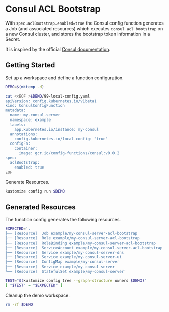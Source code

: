 [docs]: https://learn.hashicorp.com/consul/day-0/acl-guide

# Consul ACL Bootstrap

With `spec.aclBootstrap.enabled=true` the Consul config function generates a
Job (and associated resources) which executes `consul acl bootstrap` on a new
Consul cluster, and stores the bootstrap token information in a Secret.

It is inspired by the official [Consul documentation][docs].

## Getting Started

Set up a workspace and define a function configuration.
<!-- @createFunctionConfig @test -->
```sh
DEMO=$(mktemp -d)

cat <<EOF >$DEMO/99-local-config.yaml
apiVersion: config.kubernetes.io/v1beta1
kind: ConsulConfigFunction
metadata:
  name: my-consul-server
  namespace: example
  labels:
    app.kubernetes.io/instance: my-consul
  annotations:
    config.kubernetes.io/local-config: "true"
  configFn:
    container:
      image: gcr.io/config-functions/consul:v0.0.2
spec:
  aclBootstrap:
    enabled: true
EOF
```

Generate Resources.
<!-- @generateInitialResources @test -->
```sh
kustomize config run $DEMO
```

## Generated Resources

The function config generates the following resources.
<!-- @verifyResourceList @test -->
```sh
EXPECTED='.
├── [Resource]  Job example/my-consul-server-acl-bootstrap
├── [Resource]  Role example/my-consul-server-acl-bootstrap
├── [Resource]  RoleBinding example/my-consul-server-acl-bootstrap
├── [Resource]  ServiceAccount example/my-consul-server-acl-bootstrap
├── [Resource]  Service example/my-consul-server-dns
├── [Resource]  Service example/my-consul-server-ui
├── [Resource]  ConfigMap example/my-consul-server
├── [Resource]  Service example/my-consul-server
└── [Resource]  StatefulSet example/my-consul-server'

TEST="$(kustomize config tree --graph-structure owners $DEMO)"
[ "$TEST" = "$EXPECTED" ]
```

Cleanup the demo workspace.
<!-- @cleanupWorkspace @test -->
```sh
rm -rf $DEMO
```
